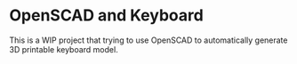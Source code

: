 # OpenSCAD and Keyboard

This is a WIP project that trying to use OpenSCAD to automatically generate 3D printable keyboard model.
